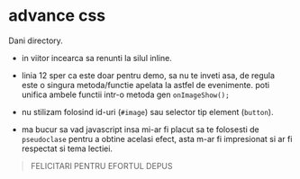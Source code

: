 # advance css
Dani directory.

- in viitor incearca sa renunti la silul inline.
- linia 12 sper ca este doar pentru demo, sa nu te inveti asa, de regula este o singura metoda/functie apelata la astfel de evenimente. poti unifica ambele functii intr-o metoda gen `onImageShow();`
- nu stilizam folosind id-uri (`#image`) sau selector tip element (`button`).

- ma bucur sa vad javascript insa mi-ar fi placut sa te folosesti de `pseudoclase` pentru a obtine acelasi efect, asta m-ar fi impresionat si ar fi respectat si tema lectiei.

> FELICITARI PENTRU EFORTUL DEPUS

